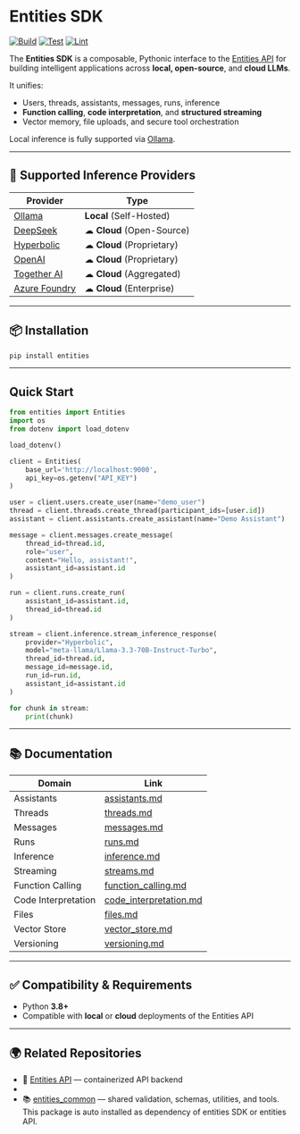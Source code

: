 #  Entities SDK

[![Build](https://github.com/frankie336/entitites_sdk/actions/workflows/build.yml/badge.svg)](https://github.com/frankie336/entitites_sdk/actions/workflows/test_tag_release.yml)
[![Test](https://github.com/frankie336/entitites_sdk/actions/workflows/test.yml/badge.svg)](https://github.com/frankie336/entitites_sdk/actions/workflows/test.yml)
[![Lint](https://github.com/frankie336/entitites_sdk/actions/workflows/lint.yml/badge.svg)](https://github.com/frankie336/entitites_sdk/actions/workflows/lint.yml)

The **Entities SDK** is a composable, Pythonic interface to the [Entities API](https://github.com/frankie336/entities_api) for building intelligent applications across **local, open-source**, and **cloud LLMs**.

It unifies:

- Users, threads, assistants, messages, runs, inference
- **Function calling**, **code interpretation**, and **structured streaming**
- Vector memory, file uploads, and secure tool orchestration

Local inference is fully supported via [Ollama](https://github.com/ollama).

---

## 🔌 Supported Inference Providers

| Provider                                         | Type                     |
|--------------------------------------------------|--------------------------|
| [Ollama](https://github.com/ollama)              |  **Local** (Self-Hosted) |
| [DeepSeek](https://platform.deepseek.com/)       | ☁ **Cloud** (Open-Source) |
| [Hyperbolic](https://hyperbolic.xyz/)            | ☁ **Cloud** (Proprietary) |
| [OpenAI](https://platform.openai.com/)           | ☁ **Cloud** (Proprietary) |
| [Together AI](https://www.together.ai/)          | ☁ **Cloud** (Aggregated) |
| [Azure Foundry](https://azure.microsoft.com)     | ☁ **Cloud** (Enterprise) |

---

## 📦 Installation

```bash
pip install entities

```

---

##  Quick Start

```python
from entities import Entities
import os
from dotenv import load_dotenv

load_dotenv()

client = Entities(
    base_url='http://localhost:9000',
    api_key=os.getenv("API_KEY")
)

user = client.users.create_user(name="demo_user")
thread = client.threads.create_thread(participant_ids=[user.id])
assistant = client.assistants.create_assistant(name="Demo Assistant")

message = client.messages.create_message(
    thread_id=thread.id,
    role="user",
    content="Hello, assistant!",
    assistant_id=assistant.id
)

run = client.runs.create_run(
    assistant_id=assistant.id,
    thread_id=thread.id
)

stream = client.inference.stream_inference_response(
    provider="Hyperbolic",
    model="meta-llama/Llama-3.3-70B-Instruct-Turbo",
    thread_id=thread.id,
    message_id=message.id,
    run_id=run.id,
    assistant_id=assistant.id
)

for chunk in stream:
    print(chunk)
```

---

## 📚 Documentation

| Domain              | Link                                                   |
|---------------------|--------------------------------------------------------|
| Assistants          | [assistants.md](/docs/assistants.md)                   |
| Threads             | [threads.md](/docs/threads.md)                         |
| Messages            | [messages.md](/docs/messages.md)                       |
| Runs                | [runs.md](/docs/runs.md)                               |
| Inference           | [inference.md](/docs/inference.md)                     |
| Streaming           | [streams.md](/docs/streams.md)                         |
| Function Calling    | [function_calling.md](/docs/function_calling.md)       |
| Code Interpretation | [code_interpretation.md](/docs/code_interpretation.md) |
| Files               | [files.md](/docs/files.md)                             |
| Vector Store        | [vector_store.md](/docs/vector_store.md)               |
| Versioning          | [versioning.md](/docs/versioning.md)                   |

---

## ✅ Compatibility & Requirements

- Python **3.8+**
- Compatible with **local** or **cloud** deployments of the Entities API

---

## 🌍 Related Repositories

- 🔌 [Entities API](https://github.com/frankie336/entities_api) — containerized API backend
- 
- 📚 [entities_common](https://github.com/frankie336/entities_common) — shared validation, schemas, utilities, and tools.
      This package is auto installed as dependency of entities SDK or entities API.
